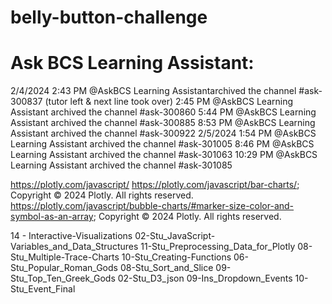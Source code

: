 # belly-button-challenge

# Ask BCS Learning Assistant: 
2/4/2024
2:43 PM @AskBCS Learning Assistantarchived the channel #ask-300837 (tutor left & next line took over)
2:45 PM @AskBCS Learning Assistant archived the channel #ask-300860
5:44 PM @AskBCS Learning Assistant archived the channel #ask-300885
8:53 PM @AskBCS Learning Assistant archived the channel #ask-300922
2/5/2024
1:54 PM @AskBCS Learning Assistant archived the channel #ask-301005
8:46 PM @AskBCS Learning Assistant archived the channel #ask-301063
10:29 PM @AskBCS Learning Assistant archived the channel #ask-301085

https://plotly.com/javascript/
https://plotly.com/javascript/bar-charts/; Copyright © 2024 Plotly. All rights reserved.
https://plotly.com/javascript/bubble-charts/#marker-size-color-and-symbol-as-an-array; Copyright © 2024 Plotly. All rights reserved.

14 - Interactive-Visualizations
    02-Stu_JavaScript-Variables_and_Data_Structures
    11-Stu_Preprocessing_Data_for_Plotly
    08-Stu_Multiple-Trace-Charts
    10-Stu_Creating-Functions
    06-Stu_Popular_Roman_Gods
    08-Stu_Sort_and_Slice
    09-Stu_Top_Ten_Greek_Gods
    02-Stu_D3_json
    09-Ins_Dropdown_Events
    10-Stu_Event_Final